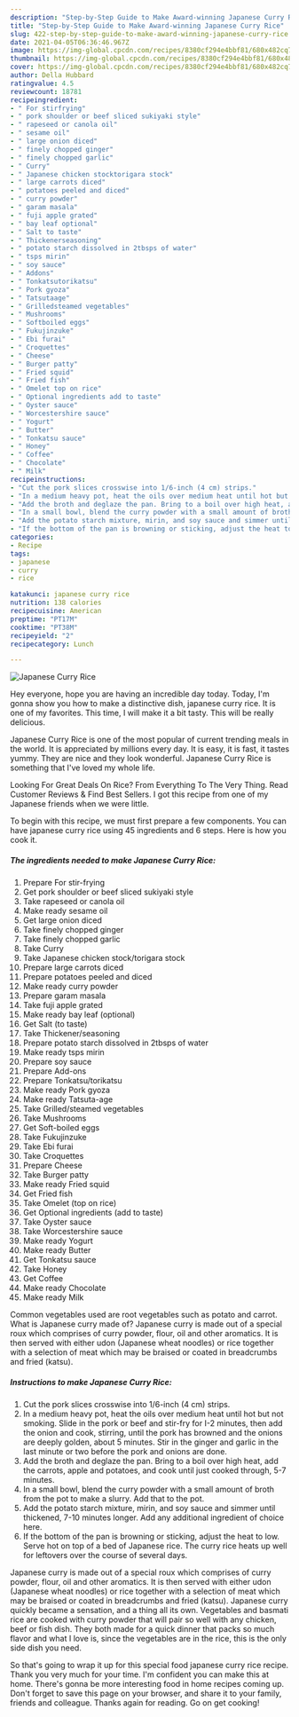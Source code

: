 ```yaml
---
description: "Step-by-Step Guide to Make Award-winning Japanese Curry Rice"
title: "Step-by-Step Guide to Make Award-winning Japanese Curry Rice"
slug: 422-step-by-step-guide-to-make-award-winning-japanese-curry-rice
date: 2021-04-05T06:36:46.967Z
image: https://img-global.cpcdn.com/recipes/8380cf294e4bbf81/680x482cq70/japanese-curry-rice-recipe-main-photo.jpg
thumbnail: https://img-global.cpcdn.com/recipes/8380cf294e4bbf81/680x482cq70/japanese-curry-rice-recipe-main-photo.jpg
cover: https://img-global.cpcdn.com/recipes/8380cf294e4bbf81/680x482cq70/japanese-curry-rice-recipe-main-photo.jpg
author: Della Hubbard
ratingvalue: 4.5
reviewcount: 18781
recipeingredient:
- " For stirfrying"
- " pork shoulder or beef sliced sukiyaki style"
- " rapeseed or canola oil"
- " sesame oil"
- " large onion diced"
- " finely chopped ginger"
- " finely chopped garlic"
- " Curry"
- " Japanese chicken stocktorigara stock"
- " large carrots diced"
- " potatoes peeled and diced"
- " curry powder"
- " garam masala"
- " fuji apple grated"
- " bay leaf optional"
- " Salt to taste"
- " Thickenerseasoning"
- " potato starch dissolved in 2tbsps of water"
- " tsps mirin"
- " soy sauce"
- " Addons"
- " Tonkatsutorikatsu"
- " Pork gyoza"
- " Tatsutaage"
- " Grilledsteamed vegetables"
- " Mushrooms"
- " Softboiled eggs"
- " Fukujinzuke"
- " Ebi furai"
- " Croquettes"
- " Cheese"
- " Burger patty"
- " Fried squid"
- " Fried fish"
- " Omelet top on rice"
- " Optional ingredients add to taste"
- " Oyster sauce"
- " Worcestershire sauce"
- " Yogurt"
- " Butter"
- " Tonkatsu sauce"
- " Honey"
- " Coffee"
- " Chocolate"
- " Milk"
recipeinstructions:
- "Cut the pork slices crosswise into 1/6-inch (4 cm) strips."
- "In a medium heavy pot, heat the oils over medium heat until hot but not smoking. Slide in the pork or beef and stir-fry for I-2 minutes, then add the onion and cook, stirring, until the pork has browned and the onions are deeply golden, about 5 minutes. Stir in the ginger and garlic in the last minute or two before the pork and onions are done."
- "Add the broth and deglaze the pan. Bring to a boil over high heat, add the carrots, apple and potatoes, and cook until just cooked through, 5-7 minutes."
- "In a small bowl, blend the curry powder with a small amount of broth from the pot to make a slurry. Add that to the pot."
- "Add the potato starch mixture, mirin, and soy sauce and simmer until thickened, 7-10 minutes longer. Add any additional ingredient of choice here."
- "If the bottom of the pan is browning or sticking, adjust the heat to low. Serve hot on top of a bed of Japanese rice. The curry rice heats up well for leftovers over the course of several days."
categories:
- Recipe
tags:
- japanese
- curry
- rice

katakunci: japanese curry rice 
nutrition: 138 calories
recipecuisine: American
preptime: "PT17M"
cooktime: "PT38M"
recipeyield: "2"
recipecategory: Lunch

---
```



![Japanese Curry Rice](https://img-global.cpcdn.com/recipes/8380cf294e4bbf81/680x482cq70/japanese-curry-rice-recipe-main-photo.jpg)

Hey everyone, hope you are having an incredible day today. Today, I'm gonna show you how to make a distinctive dish, japanese curry rice. It is one of my favorites. This time, I will make it a bit tasty. This will be really delicious.

Japanese Curry Rice is one of the most popular of current trending meals in the world. It is appreciated by millions every day. It is easy, it is fast, it tastes yummy. They are nice and they look wonderful. Japanese Curry Rice is something that I've loved my whole life.

Looking For Great Deals On Rice? From Everything To The Very Thing. Read Customer Reviews &amp; Find Best Sellers. I got this recipe from one of my Japanese friends when we were little.


To begin with this recipe, we must first prepare a few components. You can have japanese curry rice using 45 ingredients and 6 steps. Here is how you cook it.

<!--inarticleads1-->

##### The ingredients needed to make Japanese Curry Rice:

1. Prepare  For stir-frying
1. Get  pork shoulder or beef sliced sukiyaki style
1. Take  rapeseed or canola oil
1. Make ready  sesame oil
1. Get  large onion diced
1. Take  finely chopped ginger
1. Take  finely chopped garlic
1. Take  Curry
1. Take  Japanese chicken stock/torigara stock
1. Prepare  large carrots diced
1. Prepare  potatoes peeled and diced
1. Make ready  curry powder
1. Prepare  garam masala
1. Take  fuji apple grated
1. Make ready  bay leaf (optional)
1. Get  Salt (to taste)
1. Take  Thickener/seasoning
1. Prepare  potato starch dissolved in 2tbsps of water
1. Make ready  tsps mirin
1. Prepare  soy sauce
1. Prepare  Add-ons
1. Prepare  Tonkatsu/torikatsu
1. Make ready  Pork gyoza
1. Make ready  Tatsuta-age
1. Take  Grilled/steamed vegetables
1. Take  Mushrooms
1. Get  Soft-boiled eggs
1. Take  Fukujinzuke
1. Take  Ebi furai
1. Take  Croquettes
1. Prepare  Cheese
1. Take  Burger patty
1. Make ready  Fried squid
1. Get  Fried fish
1. Take  Omelet (top on rice)
1. Get  Optional ingredients (add to taste)
1. Take  Oyster sauce
1. Take  Worcestershire sauce
1. Make ready  Yogurt
1. Make ready  Butter
1. Get  Tonkatsu sauce
1. Take  Honey
1. Get  Coffee
1. Make ready  Chocolate
1. Make ready  Milk


Common vegetables used are root vegetables such as potato and carrot. What is Japanese curry made of? Japanese curry is made out of a special roux which comprises of curry powder, flour, oil and other aromatics. It is then served with either udon (Japanese wheat noodles) or rice together with a selection of meat which may be braised or coated in breadcrumbs and fried (katsu). 

<!--inarticleads2-->

##### Instructions to make Japanese Curry Rice:

1. Cut the pork slices crosswise into 1/6-inch (4 cm) strips.
1. In a medium heavy pot, heat the oils over medium heat until hot but not smoking. Slide in the pork or beef and stir-fry for I-2 minutes, then add the onion and cook, stirring, until the pork has browned and the onions are deeply golden, about 5 minutes. Stir in the ginger and garlic in the last minute or two before the pork and onions are done.
1. Add the broth and deglaze the pan. Bring to a boil over high heat, add the carrots, apple and potatoes, and cook until just cooked through, 5-7 minutes.
1. In a small bowl, blend the curry powder with a small amount of broth from the pot to make a slurry. Add that to the pot.
1. Add the potato starch mixture, mirin, and soy sauce and simmer until thickened, 7-10 minutes longer. Add any additional ingredient of choice here.
1. If the bottom of the pan is browning or sticking, adjust the heat to low. Serve hot on top of a bed of Japanese rice. The curry rice heats up well for leftovers over the course of several days.


Japanese curry is made out of a special roux which comprises of curry powder, flour, oil and other aromatics. It is then served with either udon (Japanese wheat noodles) or rice together with a selection of meat which may be braised or coated in breadcrumbs and fried (katsu). Japanese curry quickly became a sensation, and a thing all its own. Vegetables and basmati rice are cooked with curry powder that will pair so well with any chicken, beef or fish dish. They both made for a quick dinner that packs so much flavor and what I love is, since the vegetables are in the rice, this is the only side dish you need. 

So that's going to wrap it up for this special food japanese curry rice recipe. Thank you very much for your time. I'm confident you can make this at home. There's gonna be more interesting food in home recipes coming up. Don't forget to save this page on your browser, and share it to your family, friends and colleague. Thanks again for reading. Go on get cooking!

